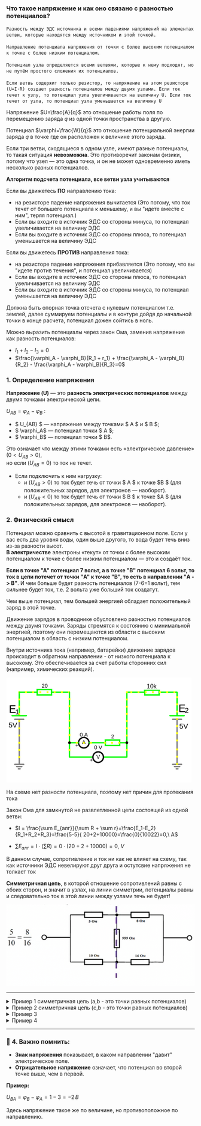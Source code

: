 
### Что такое напряжение и как оно связано с разностью потенциалов?  

```admonish info
Разность между ЭДС источника и всеми падениями напряжений на элементах ветви, которые находятся между источником и этой точкой.

Направление потенциала напряжения от точки с более высоким потенциалом к точке с более низким потенциалом.

Потенциал узла определяется всеми ветвями, которые к нему подходят, но не путём простого сложения их потенциалов.

Если ветвь содержит только резистор, то напряжение на этом резисторе (U=I⋅R) создает разность потенциалов между двумя узлами. Если ток течет к узлу, то потенциал узла увеличивается на величину U. Если ток течет от узла, то потенциал узла уменьшается на величину U
```
Напряжение $U=\frac{A}{q}$ это отношение работы поля по перемещению заряда $q$ из одной точки пространства в другую.

Потенциал $\varphi=\frac{W}{q}$ это отношение потенциальной энергии заряда $q$ в точке где он расположен к величине этого заряда.

Если три ветви, сходящиеся в одном узле, имеют разные потенциалы, то такая ситуация **невозможна**. Это противоречит законам физики, потому что узел — это одна точка, и он не может одновременно иметь несколько разных потенциалов.

**Алгоритм подсчета потенциала, все ветви узла учитываются**

Если вы движетесь **ПО** направлению тока: 
- на резисторе падение напряжения вычитается (Это потому, что ток течет от большего потенциала к меньшему, и вы "идете вместе с ним", теряя потенциал.)
-  Если вы входите в источник ЭДС со стороны минуса, то потенциал увеличивается на величину ЭДС
- Если вы входите в источник ЭДС со стороны плюса, то потенциал уменьшается на величину ЭДС


Если вы движетесь **ПРОТИВ** направления тока: 
- на резисторе падение напряжения прибавляется (Это потому, что вы "идете против течения", и потенциал увеличивается)
- Если вы входите в источник ЭДС со стороны плюса, то потенциал увеличивается на величину ЭДС
- Если вы входите в источник ЭДС со стороны минуса, то потенциал уменьшается на величину ЭДС


Должна быть опорная точка отсчета с нулевым потенциалом т.е. землей, далее суммируем потенциалы и в контуре дойдя до начальной точки в конце расчета, потенциал дожен сойтись в ноль.

Можно выразить потенциалы через закон Ома, заменив напряжение как разность потенциалов:
- $I_1+I_2-I_3=0$
- $\frac{\varphi_A - \varphi_B}{R_1 + r_1} + \frac{\varphi_A - \varphi_B}{R_2} - \frac{\varphi_A - \varphi_B}{R_3}=0$


### 1. Определение напряжения

**Напряжение (U)** — это **разность электрических потенциалов** между двумя точками электрической цепи.  
 
$U_{AB} = \varphi_A - \varphi_B$
 :  
- $ U_{AB} $ — напряжение между точками $ A $ и $ B $;  
- $ \varphi_A$ — потенциал точки $ A $;  
- $ \varphi_B$ — потенциал точки $ B$.  
 
 
Это означает что между этими точками есть «электрическое давление» ($0 < U_{AB} > 0$),<br> но если ($U_{AB} = 0$) то ток не течет. 
- Если подключить к ним нагрузку: 
  - и ($U_{AB} > 0$) то ток будет течь от точки $ A $ к точке $B $ (для положительных зарядов, для электронов — наоборот).
  - и ($U_{AB} < 0$) то ток будет течь от точки $ B $ к точке $A $ (для положительных зарядов, для электронов — наоборот).


### 2. Физический смысл 

Потенциал можно сравнить с высотой в гравитационном поле. Если у вас есть два уровня воды, один выше другого, то вода будет течь вниз из-за разности высот.  
**В электричестве** электроны «текут» от точки с более высоким потенциалом к точке с более низким потенциалом — это и создаёт ток.  

**Если в точке "А" потенциал 7 вольт, а в точке "B" потенциал 6 вольт, то ток в цепи потечет от точки "A" к точке "B", то есть в направлении "A -> B"**. И чем больше будет разность потенциалов (7-6=1 вольт), тем сильнее будет ток, т.е. 2 вольта уже больший ток создатут.

Чем выше потенциал, тем большей энергией обладает положительный заряд в этой точке.

Движение зарядов в проводнике обусловлено разностью потенциалов между двумя точками. Заряды стремятся к состоянию с минимальной энергией, поэтому они перемещаются из области с высоким потенциалом в область с низким потенциалом.

Внутри источника тока (например, батарейки) движение зарядов происходит в обратном направлении - от низкого потенциала к высокому. Это обеспечивается за счет работы сторонних сил (например, химических реакций).


![Потенциал.](../img/100.png "Потенциал.") 

На схеме нет разности потенциала, поэтому нет причин для протекания тока

Закон Ома для замкнутой не развлетленной цепи состоящей из одной ветви:
- $I = \frac{\sum E_{алг}}{\sum R + \sum r}=\frac{E_1-E_2}{R_1+R_2+R_3}=\frac{5-5}{ 20+2+10000}=\frac{0}{10022}=0,\ A$

- $\sum E_{алг} = I\cdot (\sum R)=0\cdot (20+2+10000)=0,\ V$

В данном случае, сопротивление и ток ни как не влияет на схему, так как источники ЭДС невелируют друг друга и остутсвие напряжения не толкает ток

**Симметричная цепь**, в которой отношение сопротивлений равны с обоих сторон, и значит в узлах, на линии симметрии, потенциалы равны и следовательно ток в этой линии между узлами течь не будет!

![Потенциал.](../img/77.1.png "Потенциал.") 

---
 
<details>

<summary>Пример 1 симметричная цепь (a,b - это точки равных потенциалов)</summary>

![Потенциал.](../img/98.png "Потенциал.") 
 
#### 1. Найдем токи ветвей с помощью законов Кирхгофа

Уравнения:
  - $I_1-I_3-I_2=0$ (для узла А)
  - $E_1=I_1\cdot (R_1+r_1)+I_3\cdot R_4$ (для первого контура) 
  - $E_2=I_2\cdot (R_2+r_2)-I_3\cdot R_4$ (для второго контура)

Решим систему уравнений:
  - $I_1=0.529,\ A$
  - $I_2=0.529,\ A$
  - $I_3=0,\ A$

Найдём напряжение:
  - $U_{R_{4}} = I_3\cdot R_4 = 0\cdot 4 = 0,\ V$ 
  - $U_{R_{1}} = I_1\cdot R_1 = 0.529\cdot 15 = 7.935,\ V$ 
  - $U_{R_{2}} = I_2\cdot R_2 = 0.529\cdot 15 = 7.935,\ V$ 
  - $U_{r_1}=I_1\cdot r_1=0.529\cdot 2=1.058,\ V$
  - $U_{r_2}=I_2\cdot r_2=0.529\cdot 2=1.058,\ V$
 
Найдём потенциалы для ветви первого контура от узла $d \to a$:
  - $\varphi_{de}=0 - U_{r_1} = 0 - 1.059 = - 1.059,\ V$ (по направлению тока, значит отнимаем потенциал резистора)
  - $\varphi_{ef}=\varphi_{de} + E_{1} = - 1.059 + 9 = 7.941,\ V$ (по направлению тока, значит отнимаем потенциал ЭДС)
  - $\varphi_{fa}=\varphi_{ef} - U_{R_1} = 7.941 - 7.941 = 0,\ V$

Найдём потенциалы для ветви первого контура от узла $a \to d$:
  - $\varphi_{ab}=0 - U_{r_2} = 0 - 1.059 = - 1.059,\ V$
  - $\varphi_{bc}=\varphi_{ab} + E_{1} = - 1.059 + 9 = 7.941,\ V$
  - $\varphi_{cd}=\varphi_{bc} - U_{R_2} = 7.941 - 7.941 = 0,\ V$

В узле "a" потенциал как сумма трех ветвей:
- $\varphi_{a}=\varphi_{fa}-0-0=0,\ V$

В узле "d" потенциал как сумма трех ветвей:
- $\varphi_{d}=\varphi_{cd}-0-0=0,\ V$

Т.е. потенциалы равны

**Посмотрим токи ветвей через законы Ома**
 
Через II закон Ома для участка цепи с источником ЭДС, токи по формуле:

$I = \frac{\sum E - U_{внеш}}{\sum R + \sum r}$

В данном случае $U_{внеш}=0$ и для второй ветви тоже, так как нет разности потенциалов на зажимах ветви.

Тогда второе уравнение Ома действительно сводится к простому делению ЭДС на сумму сопротивлений:

$I_1 = \frac{\sum E_1}{\sum R_1 + \sum r_1} = \frac{9}{17}\approx 0.529,\ А$ (и для $I_2$ тоже)
 
 
---

</details>


<details>

<summary>Пример 2 симметричная цепь (c,b - это точки равных потенциалов)</summary>

![Потенциал.](../img/101.png "Потенциал.") 

<a href="/theories_of_electrical_circuits/falstad/circuitjs-77.txt" download="circuitjs-77.txt">Скачать схему для www.falstad.com/circuit</a>

На потенциал в узле "b" и "c" влияет три ветви. 
Ветвь с резистором $R_4$ не имеет тока и напряжения.

Направление от узла "c" к "b" по левой ветви:
- $\varphi_{ca}=0+E_1=0+9 = 9,\ V$
- $\varphi_{ab}=\varphi_{ca}-9 = 0,\ V$ (напряжение общее так как резисторы $R_1, R_2$ соединенны параллельно)

Можем в обратном направлении посчитать, от "b" к "с" для левой ветви:
- Начинается потенциал с 0
- $\varphi_{ba}=0+9 = 9,\ V$ (напряжение общее так как резисторы $R_1, R_2$ соединенны параллельно)
- $\varphi_{ac}=\varphi_{ba}-E_1 =9-9 0,\ V$ (встречное направление ЭДС отнимается)

Направление от узла "b" к "c" по правой ветви:
- $\varphi_{ca}=0-U_{R_3}+E_2-U_{R_5}=0,\ V$

Получаем нулевой потенциал со всех ветвей в обоих узлах "b" и "c"

---

![Потенциал.](../img/102.png "Потенциал.") 

В этой схеме, из-за наличия обходного пути с нулевым сопротивлением, резистор $R_3$ не влияет на потенциалы, а разность потенциалов по прежнему нулева из-за компенсации на резисторе $R_5=2\ Om$. Сопротивление на $R_5$ эквивалентно параллельным резисторам $R_1$ и $R_2$

---

![Потенциал.](../img/103.png "Потенциал.") 

Потенциалы уравновешены, хотя не сразу понятно, каки образом. На потенциал в узле 2 со стороны $E_1$ влияет группа резисторов $R_1,R_2,R_3$ и со стороны $E_2$ резистор $R_3$ так же влияет на потенциал в узле 2. Если группу резисторов $R_1,R_2,R_3$ преобразовать из "треугольника" в "звезду" то мы сможем увидеть какие из них влияют, а какая их часть напряжения не влияет на узел 2.

![Потенциал.](../img/104.png "Потенциал.") 

(надписи бывших узлов сохранены для наглядности)

Преобразование "треугольника" сопротивлений в "звезду":
- $R_{общ} = \sum R = R_1+R_2+R_3=9, Om$
- $R_{12} = \frac{R_1\cdot R_2}{R_{общ}} \approx 1.77777777777,\ Om$
- $R_{23} = \frac{R_2\cdot R_3}{R_{общ}} \approx 0.44444444444,\ Om$
- $R_{31} = \frac{R_3\cdot R_1}{R_{общ}} \approx 0.44444444444,\ Om$

Потенциал в узле 2 будет равен тому что осталось от напряжения на пути к нему.
Со стороны ветки с $E_1$ сопротивления $R_{12}$ и $R_{23}$ соединены параллельно их эквивалентное сопротивление:
- $R_{экв} = \frac{1}{\frac{1}{R_{12}}+\frac{1}{R_{23}}}\approx 0,355555553,\ Om $

И со стороны ветки с $E_2$ сопротивления $R_{23}$ c (к $R_{31}$ последовательно присоединено $R_{5}$) соединены параллельно:
- $R_{экв} = \frac{1}{\frac{1}{R_{23}}+\frac{1}{R_{31 + R_{5}}}} = 0,355555553,\ Om $

Если эквивалентные сопротивление равны то и напряжения равны

</details>

<details>

<summary>Пример 3</summary>

![Пример Второй закон Кирхгофа.](../img/38.2.png "Пример Второй закон Кирхгофа.")

Согласно второму закону Кирхгофа - "алгебраическая сумма падений напряжений на всех пассивных элементах равна алгебраической сумме электродвижущих сил действующих в этом контуре."

Для 1-го контура по второму закону Кирхгофа:
- $E=I_1\cdot R_1 - I_2\cdot R_2$
- $9=9.615 - 0.615$

Для 2-го контура по второму закону Кирхгофа:
- $U_{J}=J\cdot R_3 + J\cdot R_2$
- $U_{J}=8.615=8 + 0.615$

Потенциал в левой ветви от "b" к "a":
- $\varphi_{1ba}=0+9-9.615=-0.615\ V$ (идем по направлению тока)

Потенциал в средней ветви от "b" к "a":
- $\varphi_{2ba}=0-0.615=-0.615\ V$ (идем по направлению тока)

Потенциал в правой ветви от "b" к "a":
- $\varphi_{3ba}=0+8-8.615=-0.615\ V$ (идем против направления тока)

Потенциал в левой ветви от "a" к "b":
- $\varphi_{1ab}=0+9.615-9=0.615\ V$ (идем против направления тока)

Потенциал в средней ветви от "a" к "b":
- $\varphi_{2ab}=0+0.615=0.615\ V$ (идем против направления тока)

Потенциал в правой ветви от "a" к "b":
- $\varphi_{3ab}=0+8.615-8=0.615\ V$ (идем по направлению тока)

Итого потенциалы:
- $\varphi_{a} = -0.615$
- $\varphi_{b} = 0.615$

т.е. $\varphi_b > \varphi_a$ значит потенциал напряжения движется от "b" $\to$ "a"

[Проверим через баланс мощности](/theories_of_electrical_circuits/lessons/56.html#Пример-1-расчёта-баланса-мощностей). Направление источника тока $J$ не совпадает с направление напряжения потенциала "b" $\to$ "a", поэтому имеет знак "+". И если баланс сходится, значит направление напряжения потенциалов мы посчитали верно!


</details>


<details>

<summary>Пример 4</summary>

![Метод эквивалентного генератора.](../img/120.png "Метод эквивалентного генератора.") 

<a href="/theories_of_electrical_circuits/falstad/circuitjs-56.txt" download="circuitjs-56.txt">Скачать схему для www.falstad.com/circuit</a>

Найдем разность потенциалов узлов 5 и 6

Направление напряжения на источнике тока определяется против направления тока, заданного источником.

т.е. $\varphi_5 > \varphi_6$ значит потенциал напряжения движется от "5" $\to$ "6"

[Проверим через баланс мощности](/theories_of_electrical_circuits/lessons/56.html#Пример-2-расчёта-баланса-мощностей)

</details>

---

### 🔋 **4. Важно помнить:**  
- **Знак напряжения** показывает, в каком направлении "давит" электрическое поле.  
- **Отрицательное напряжение** означает, что потенциал во второй точке выше, чем в первой.  

**Пример:**  
 
$U_{BA} = \varphi_B - \varphi_A = 1 - 3 = -2\,В$
  
Здесь напряжение такое же по величине, но противоположное по направлению.

 


 